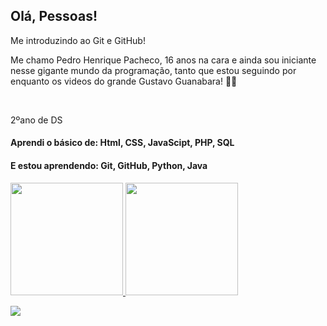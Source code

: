## Olá, Pessoas!
 <p>Me introduzindo ao Git e GitHub!</p>

 <p>Me chamo Pedro Henrique Pacheco, 16 anos na cara e ainda sou iniciante nesse gigante mundo da programação, tanto que estou seguindo por enquanto os videos do grande Gustavo Guanabara! 🙌🙌</p><br>
 <p> 2ºano de DS <p>

 <h4>Aprendi o básico de: Html, CSS, JavaScipt, PHP, SQL</h4>
 <h4>E estou aprendendo: Git, GitHub, Python, Java</h4>

 <div>
 <a href="https://github.com/PHPTheDev">
 <img height="180em" src="https://github-readme-stats.vercel.app/api?username=PHPTheDevv&show_icons=true&theme=dark&include_all_commits=true&count_private=true"/>
 <img height="180em" src="https://github-readme-stats.vercel.app/api/top-langs/?username=PHPTheDev&layout=compact&langs_count=7&theme=dark"/>
 </div>

 <a href="https://www.linkedin.com/in/pedro-henrique-pacheco-128746265/" target="_blank"><img src="https://img.shields.io/badge/-LinkedIn-%230077B5?style=for-the-badge&logo=linkedin&logoColor=white"></a>

